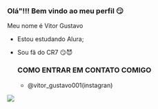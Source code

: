 ### Olá"!!! Bem vindo ao meu perfil 😏

Meu nome é Vitor Gustavo

- Estou estudando Alura;

- Sou fã do CR7 😏😈

  ### COMO ENTRAR EM CONTATO COMIGO
  - @vitor_gustavo001(instagran)


![](https://i.gifer.com/origin/0e/0ed9b1a270c816e8837454cfdc75f966_w200.gif)

